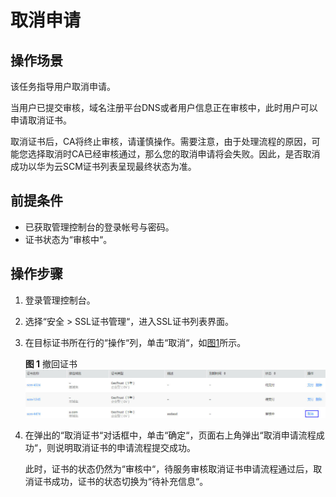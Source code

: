 # 取消申请<a name="ZH-CN_TOPIC_0110866197"></a>

## 操作场景<a name="section24085427155358"></a>

该任务指导用户取消申请。

当用户已提交审核，域名注册平台DNS或者用户信息正在审核中，此时用户可以申请取消证书。

取消证书后，CA将终止审核，请谨慎操作。需要注意，由于处理流程的原因，可能您选择取消时CA已经审核通过，那么您的取消申请将会失败。因此，是否取消成功以华为云SCM证书列表呈现最终状态为准。

## 前提条件<a name="section556861155951"></a>

-   已获取管理控制台的登录帐号与密码。
-   证书状态为“审核中“。

## 操作步骤<a name="section408105191602"></a>

1.  登录管理控制台。
2.  选择“安全  \>  SSL证书管理“，进入SSL证书列表界面。
3.  在目标证书所在行的“操作“列，单击“取消“，如[图1](#fig9203145514618)所示。

    **图 1**  撤回证书<a name="fig9203145514618"></a>  
    ![](figures/撤回证书.png "撤回证书")

4.  在弹出的“取消证书“对话框中，单击“确定“，页面右上角弹出“取消申请流程成功“，则说明取消证书的申请流程提交成功。

    此时，证书的状态仍然为“审核中“，待服务审核取消证书申请流程通过后，取消证书成功，证书的状态切换为“待补充信息“。


